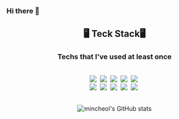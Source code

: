 ### Hi there 👋

<!--
**Low-ProFiles/Low-ProFiles** is a ✨ _special_ ✨ repository because its `README.md` (this file) appears on your GitHub profile.

Here are some ideas to get you started:

- 🔭 I’m currently working on ...
- 🌱 I’m currently learning ...
- 👯 I’m looking to collaborate on ...
- 🤔 I’m looking for help with ...
- 💬 Ask me about ...
- 📫 How to reach me: ...
- 😄 Pronouns: ...
- ⚡ Fun fact: ...
-->

<h2 align="center">
  🖥 Teck Stack🖥
</h2>
<h3 align="center">
  Techs that I've used at least once
</h3>
<br>
<div align="center">
  <img src="https://img.shields.io/badge/JavaScript-F7DF1E?style=flat-square&logo=JavaScript&logoColor=black"/></a>&nbsp;
  <img src="https://img.shields.io/badge/TypeScript-3178C6?style=flat-square&logo=TypeScript&logoColor=white"/></a>&nbsp;
  <img src="https://img.shields.io/badge/React-61DAFB?style=flat-square&logo=Create React App&logoColor=black"/></a>&nbsp;
  <img src="https://img.shields.io/badge/Next.js-000000?style=flat-square&logo=Next.js&logoColor=white"/></a>&nbsp;
  <img src="https://img.shields.io/badge/Styled Components-DB7093?style=flat-square&logo=Styled Components&logoColor=white"/></a>&nbsp;
  <br>
  <img src="https://img.shields.io/badge/Sass-CC6699?style=flat-square&logo=Sass&logoColor=white"/></a>&nbsp; 
  <img src="https://img.shields.io/badge/Redux-764ABC?style=flat-square&logo=Redux&logoColor=white"/></a>&nbsp; 
  <img src="https://img.shields.io/badge/Python-3766AB?style=flat-square&logo=Python&logoColor=white"/></a>&nbsp;
  <img src="https://img.shields.io/badge/Django-092E20?style=flat-square&logo=Django&logoColor=white"/></a>&nbsp;
  <img src="https://img.shields.io/badge/FireBase-FFCA28?style=flat-square&logo=FireBase&logoColor=black"/></a>&nbsp;
 </div>
<br>

<div align="center">
  
  ![mincheol's GitHub stats](https://github-readme-stats.vercel.app/api?username=Low-ProFiles&show_icons=true&)
</div>
